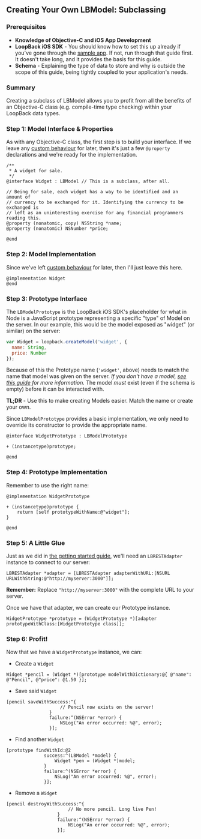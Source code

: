 ## Creating Your Own LBModel: Subclassing

### Prerequisites

 - **Knowledge of Objective-C and iOS App Development**
 - **LoopBack iOS SDK** - You should know how to set this up already if you've
    gone through the [sample app](#). If not, run through that guide first. It
    doesn't take long, and it provides the basis for this guide.
 - **Schema** - Explaining the type of data to store and why is outside the
    scope of this guide, being tightly coupled to your application's needs.

### Summary

Creating a subclass of LBModel allows you to profit from all the benefits of an
Objective-C class (e.g. compile-time type checking) within your LoopBack data
types.

### Step 1: Model Interface & Properties

As with any Objective-C class, the first step is to build your interface. If we
leave any [custom behaviour](#) for later, then it's just a few `@property`
declarations and we're ready for the implementation.

```objc
/**
 * A widget for sale.
 */
@interface Widget : LBModel // This is a subclass, after all.

// Being for sale, each widget has a way to be identified and an amount of
// currency to be exchanged for it. Identifying the currency to be exchanged is
// left as an uninteresting exercise for any financial programmers reading this.
@property (nonatomic, copy) NSString *name;
@property (nonatomic) NSNumber *price;

@end
```

### Step 2: Model Implementation

Since we've left [custom behaviour](#) for later, then I'll just leave this
here.

```objc
@implementation Widget
@end
```

### Step 3: Prototype Interface

The `LBModelPrototype` is the LoopBack iOS SDK's placeholder for what in Node is
a JavaScript prototype representing a specific "type" of Model on the server. In
our example, this would be the model exposed as "widget" (or similar) on the
server:

```javascript
var Widget = loopback.createModel('widget', {
  name: String,
  price: Number
});
```

Because of this the Prototype name (`'widget'`, above) needs to match the name
that model was given on the server. _If you don't have a model, [see this
guide](#) for more information._ The model _must_ exist (even if the schema is
empty) before it can be interacted with.

**TL;DR** - Use this to make creating Models easier. Match the name or create
your own.

Since `LBModelPrototype` provides a basic implementation, we only need to
override its constructor to provide the appropriate name.

```objc
@interface WidgetPrototype : LBModelPrototype

+ (instancetype)prototype;

@end
```

### Step 4: Prototype Implementation

Remember to use the right name:

```obj
@implementation WidgetPrototype

+ (instancetype)prototype {
    return [self prototypeWithName:@"widget"];
}

@end
```

### Step 5: A Little Glue

Just as we did in [the getting started guide](#), we'll need an `LBRESTAdapter`
instance to connect to our server:

```objc
LBRESTAdapter *adapter = [LBRESTAdapter adapterWithURL:[NSURL URLWithString:@"http://myserver:3000"]];
```

**Remember:** Replace `"http://myserver:3000"` with the complete URL to your
server.

Once we have that adapter, we can create our Prototype instance.

```objc
WidgetPrototype *prototype = (WidgetPrototype *)[adapter prototypeWithClass:[WidgetPrototype class]];
```

### Step 6: Profit!

Now that we have a `WidgetPrototype` instance, we can:

 - Create a `Widget`

```objc
Widget *pencil = (Widget *)[prototype modelWithDictionary:@{ @"name": @"Pencil", @"price": @1.50 }];
```

 - Save said `Widget`

```objc
[pencil saveWithSuccess:^{
                    // Pencil now exists on the server!
                }
                failure:^(NSError *error) {
                    NSLog("An error occurred: %@", error);
                }];
```

 - Find another `Widget`

```objc
[prototype findWithId:@2
              success:^(LBModel *model) {
                  Widget *pen = (Widget *)model;
              }
              failure:^(NSError *error) {
                  NSLog("An error occurred: %@", error);
              }];
```

 - Remove a `Widget`

```
[pencil destroyWithSuccess:^{
                       // No more pencil. Long live Pen!
                   }
                   failure:^(NSError *error) {
                       NSLog("An error occurred: %@", error);
                   }];
```
